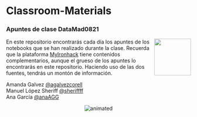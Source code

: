 # Classroom-Materials
### Apuntes de clase DataMad0821

<img align="right" width="100" height="100" src="https://www.google.com/url?sa=i&url=https%3A%2F%2Fwww.freepng.es%2Fpng-sj4ih8%2F&psig=AOvVaw0jBJ6MlEZto2_22Vb-btxD&ust=1628084440918000&source=images&cd=vfe&ved=0CAsQjRxqFwoTCNisqKj9lPICFQAAAAAdAAAAABAD">

En este repositorio encontrarás cada día los apuntes de los notebooks que se han realizado durante la clase. 
Recuerda que la plataforma [MyIronhack](https://my.ironhack.com/lms/courses/course-v1:IRONHACK+DAFT+202108_MAD) tiene contenidos complementarios, aunque el grueso de los apuntes lo encontrarás en este repositorio. Haciendo uso de las dos fuentes, tendrás un montón de información.


Amanda Galvez [@agalvezcorell](https://github.com/agalvezcorell)      
Manuel López Sheriff [@sheriffff](https://github.com/sheriffff)      
Ana García [@anaAGG](https://github.com/anaAGG)         


<p align="center">
  <img src="https://media.giphy.com/media/HtaGVNHVnTNuw/giphy.gif" alt="animated" />
</p>
